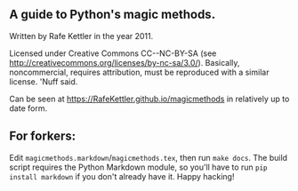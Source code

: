 ## A guide to Python's magic methods. ##

Written by Rafe Kettler in the year 2011.

Licensed under Creative Commons CC--NC-BY-SA (see http://creativecommons.org/licenses/by-nc-sa/3.0/). Basically, noncommercial, requires attribution, must be reproduced with a similar license. 'Nuff said.

Can be seen at https://RafeKettler.github.io/magicmethods in relatively up to date form.

## For forkers: ##
Edit `magicmethods.markdown`/`magicmethods.tex`, then run `make docs`. The build script requires the Python Markdown module, so you'll have to run `pip install markdown` if you don't already have it. Happy hacking!

